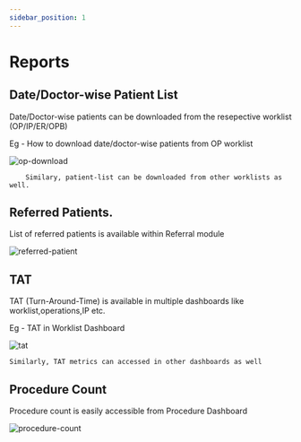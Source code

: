 ```yaml
---
sidebar_position: 1
---
```


# Reports

## Date/Doctor-wise Patient List

Date/Doctor-wise patients can be downloaded from the resepective worklist (OP/IP/ER/OPB)

Eg - How to download date/doctor-wise patients from OP worklist

![op-download](https://res.cloudinary.com/teleopdassets/image/upload/v1642253553/Guide/Screen_Recording_2022-01-15_at_6.20.56_PM_1_lolky4.gif)

```
	Similary, patient-list can be downloaded from other worklists as well.
```

## Referred Patients.

List of referred patients is available within Referral module

![referred-patient](https://res.cloudinary.com/teleopdassets/image/upload/v1642252254/Guide/Screenshot_2022-01-15_at_6.07.06_PM_ycrqec.jpg)

## TAT

TAT (Turn-Around-Time) is available in multiple dashboards like worklist,operations,IP etc.

Eg - TAT in Worklist Dashboard

![tat](https://res.cloudinary.com/teleopdassets/image/upload/v1642252252/Guide/Screenshot_2022-01-15_at_6.06.09_PM_xfn8h8.jpg)

```
Similarly, TAT metrics can accessed in other dashboards as well
```

## Procedure Count

Procedure count is easily accessible from Procedure Dashboard

![procedure-count](https://res.cloudinary.com/teleopdassets/image/upload/v1642252253/Guide/Screenshot_2022-01-15_at_6.11.03_PM_vo3epq.jpg)
